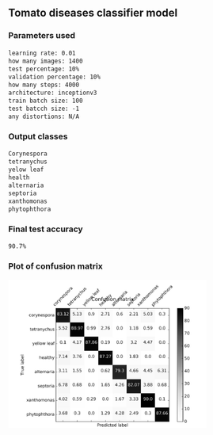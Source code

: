 ## Tomato diseases classifier model  

### Parameters used   
    learning rate: 0.01  
    how many images: 1400  
    test percentage: 10%  
    validation percentage: 10%  
    how many steps: 4000  
    architecture: inceptionv3  
    train batch size: 100  
    test batcch size: -1  
    any distortions: N/A  
 
### Output classes  
    Corynespora 
    tetranychus 
    yelow leaf 
    health 
    alternaria 
    septoria 
    xanthomonas 
    phytophthora 

### Final test accuracy  
    90.7%
     
### Plot of confusion matrix  
<p>
  <img src="images/confusion_matrix_v1.jpeg" width="400"/>
</p>
